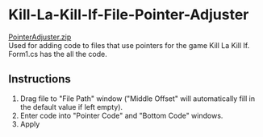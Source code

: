 
# Kill-La-Kill-If-File-Pointer-Adjuster
  
[PointerAdjuster.zip](https://github.com/SolNiceguy/Kill-La-Kill-If-File-Pointer-Adjuster/files/7003080/PointerAdjuster.zip)  
Used for adding code to files that use pointers for the game Kill La Kill If.   
Form1.cs has the all the code.

## Instructions
1. Drag file to "File Path" window ("Middle Offset" will automatically fill in the default value if left empty).  
2. Enter code into "Pointer Code" and "Bottom Code" windows.  
3. Apply
